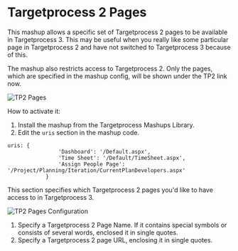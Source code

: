 Targetprocess 2 Pages
=======================

This mashup allows a specific set of Targetprocess 2 pages to be available in Targetprocess 3. This may be useful when you really like some particular page in Targetprocess 2 and have not switched to Targetprocess 3 because of this.

The mashup also restricts access to Targetprocess 2. Only the pages, which are specified in the mashup config, will be shown under the TP2 link now.

![TP2 Pages](https://github.com/TargetProcess/TP3MashupLibrary/raw/master/Targetprocess%202%20Pages/TP2Pages.png)

How to activate it:

1. Install the mashup from the Targetprocess Mashups Library.
2. Edit the ```uris``` section in the mashup code.

``` 
uris: {
                'Dashboard': '/Default.aspx',
                'Time Sheet': '/Default/TimeSheet.aspx',
                'Assign People Page': '/Project/Planning/Iteration/CurrentPlanDevelopers.aspx'
            }
```

This section specifies which Targetprocess 2 pages you'd like to have access to in Targetprocess 3.

![TP2 Pages Configuration](https://github.com/TargetProcess/TP3MashupLibrary/raw/master/Targetprocess%202%20Pages/TP2PagesConfiguration.png)

1. Specify a Targetprocess 2 Page Name. If it contains special symbols or consists of several words, enclosed it in single quotes.
2. Specify a Targetprocess 2 page URL, enclosing it in single quotes.


